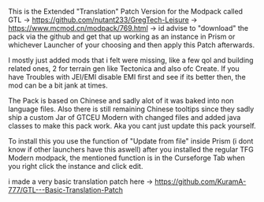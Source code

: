 
This is the Extended "Translation" Patch Version for the Modpack called GTL -> https://github.com/nutant233/GregTech-Leisure -> https://www.mcmod.cn/modpack/769.html -> id advise to "download" the pack via the github and get that up working as an instance in Prism or whichever Launcher of your choosing and then apply this Patch afterwards.

I mostly just added mods that i felt were missing, like a few qol and building related ones, 2 for terrain gen like Tectonica and also ofc Create. If you have Troubles with JEI/EMI disable EMI first and see if its better then, the mod can be a bit jank at times.

The Pack is based on Chinese and sadly alot of it was baked into non language files. Also there is still remaining Chinese tooltips since they sadly ship a custom Jar of GTCEU Modern with changed files and added java classes to make this pack work. Aka you cant just update this pack yourself.

To install this you use the function of "Update from file" inside Prism (i dont know if other launchers have this aswell) after you installed the regular TFG Modern modpack, the mentioned function is in the Curseforge Tab when you right click the instance and click edit.

i made a very basic translation patch here -> https://github.com/KuramA-777/GTL---Basic-Translation-Patch
